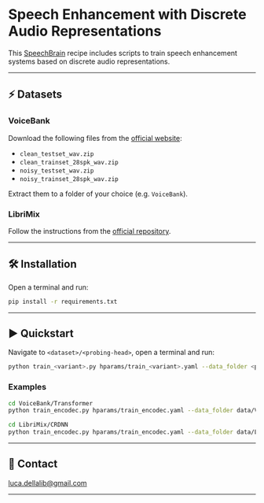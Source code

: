 # Speech Enhancement with Discrete Audio Representations

This [SpeechBrain](https://speechbrain.github.io) recipe includes scripts to train speech enhancement systems
based on discrete audio representations.

---------------------------------------------------------------------------------------------------------

## ⚡ Datasets

### VoiceBank

Download the following files from the [official website](https://datashare.ed.ac.uk/handle/10283/2791):

- `clean_testset_wav.zip`
- `clean_trainset_28spk_wav.zip`
- `noisy_testset_wav.zip`
- `noisy_trainset_28spk_wav.zip`

Extract them to a folder of your choice (e.g. `VoiceBank`).

### LibriMix

Follow the instructions from the [official repository](https://github.com/JorisCos/LibriMix).

---------------------------------------------------------------------------------------------------------

## 🛠️️ Installation

Open a terminal and run:

```bash
pip install -r requirements.txt
```

---------------------------------------------------------------------------------------------------------

## ▶️ Quickstart

Navigate to `<dataset>/<probing-head>`, open a terminal and run:

```bash
python train_<variant>.py hparams/train_<variant>.yaml --data_folder <path-to-data-folder>
```

### Examples

```bash
cd VoiceBank/Transformer
python train_encodec.py hparams/train_encodec.yaml --data_folder data/VoiceBank
```

```bash
cd LibriMix/CRDNN
python train_encodec.py hparams/train_encodec.yaml --data_folder data/LibriMix
```

---------------------------------------------------------------------------------------------------------

## 📧 Contact

[luca.dellalib@gmail.com](mailto:luca.dellalib@gmail.com)

---------------------------------------------------------------------------------------------------------
